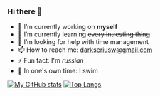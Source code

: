 ### Hi there 👋

- 🔭 I’m currently working on **myself**
- 🌱 I’m currently learning ~~every intresting thing~~
- 🤔 I’m looking for help with time management
- 📫 How to reach me: darkseriusw@gmail.com
- ⚡ Fun fact: I'm _russian_
- 🌊 In one's own time: I swim

[![My GitHub stats](https://github-readme-stats.vercel.app/api?username=DarkSeriusCode&show_icons=true&theme=dark)](https://github.com/anuraghazra/github-readme-stats)
[![Top Langs](https://github-readme-stats.vercel.app/api/top-langs/?username=DarkSeriusCode&theme=dark&layout=compact)](https://github.com/anuraghazra/github-readme-stats)
